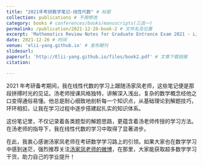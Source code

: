 ```yaml
---
title: "2021年考研数学笔记-线性代数" # 标题
collection: publications # 不用修改
category: books # conferences/books/manuscripts(三选一)
permalink: /publication/2021-12-26-book-2 # 文件名及位置
excerpt: 'Mathematics Review Notes for Graduate Entrance Exam 2021 - Linear Algebra' # 简介
date: 2021-12-26 # 时间
venue: 'elii-yang.github.io' # 发布期刊
slidesurl:
paperurl: 'http://Elii-yang.github.io/files/book2.pdf' # 文章下载链接
citation: 

---
```


2021 年考研备考期间，我在线性代数的学习上跟随汤家凤老师，这些笔记便是那段拼搏时光的见证。汤老师授课风格独特，讲解深入浅出，复杂的数学概念经他之口变得通俗易懂。他总是耐心细致地剖析每一个知识点，从基础理论到解题技巧，环环相扣，让我在学习过程中逐步搭建起扎实的知识体系。

这份笔记里，不仅记录着各类题型的解题思路，更蕴含着汤老师传授的学习方法。在汤老师的指导下，我在线性代数的学习中取得了显著进步。

在此，我衷心感谢汤家凤老师在考研数学学习路上的引领。如果大家也在数学学习中感到迷茫，强烈推荐关注[汤家凤老师的微博](https://weibo.com/n/%E6%95%B0%E5%AD%A6%E6%B1%A4%E5%AE%B6%E5%87%A4)，在那里，大家能获取超多数学学习干货，助力自己的学业提升！
